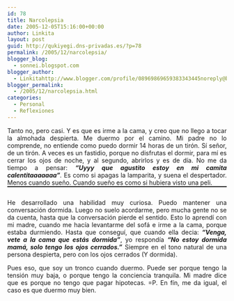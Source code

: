 ```yaml
---
id: 78
title: Narcolepsia
date: 2005-12-05T15:16:00+00:00
author: Linkita
layout: post
guid: http://qukiyegi.dns-privadas.es/?p=78
permalink: /2005/12/narcolepsia/
blogger_blog:
  - sonnei.blogspot.com
blogger_author:
  - Linkitahttp://www.blogger.com/profile/08969869659383343445noreply@blogger.com
blogger_permalink:
  - /2005/12/narcolepsia.html
categories:
  - Personal
  - Reflexiones
---
```

<div style="text-align: justify;">
  Tanto no, pero casi. Y es que es irme a la cama, y creo que no llego a tocar la almohada despierta. Me duermo por el camino. Mi padre no lo comprende, no entiende como puedo dormir 14 horas de un tirón. Sí señor, de un tirón. A veces es un fastidio, porque no disfrutas el dormir, para mí es cerrar los ojos de noche, y al segundo, abrirlos y es de día. No me da tiempo a pensar: <span style="font-style: italic;"><span style="font-weight: bold;">&#8220;Uyyy que agustito estoy en mi camita calentitaaaaaaa&#8221;</span>.</span> Es como si apagas la lamparita, y suena el despertador. Menos cuando sueño. Cuando sueño es como si hubiera visto una peli.
</div>

<div style="text-align: justify;">
  <a onblur="try {parent.deselectBloggerImageGracefully();} catch(e) {}" href="http://www.flickr.com/photos/linkita/71514349/"><img style="margin: 0px auto 10px; display: block; text-align: center; cursor: pointer;" src="http://photos1.blogger.com/blogger/3621/1164/320/zzzz.0.jpg" alt="" border="1" /></a><br />He desarrollado una habilidad muy curiosa. Puedo mantener una conversación dormida. Luego no suelo acordarme, pero mucha gente no se da cuenta, hasta que la conversación pierde el sentido. Esto lo aprendí con mi madre, cuando me hacía levantarme del sofá e irme a la cama, porque estaba durmiendo. Hasta que conseguí, que cuando ella decia: <span style="font-weight: bold; font-style: italic;">&#8220;Venga, vete a la cama que estás dormida&#8221;</span>, yo respondía <span style="font-weight: bold; font-style: italic;">&#8220;No estoy dormida mamá, solo tengo los ojos cerrados.&#8221;</span> Siempre en el tono natural de una persona despierta, pero con los ojos cerrados (Y dormida).</p> 
  
  <p>
    Pues eso, que soy un tronco cuando duermo. Puede ser porque tengo la tensión muy baja, o porque tengo la conciencia tranquila. Mi madre dice que es porque no tengo que pagar hipotecas. =P. En fín, me da igual, el caso es que duermo muy bien.</div>